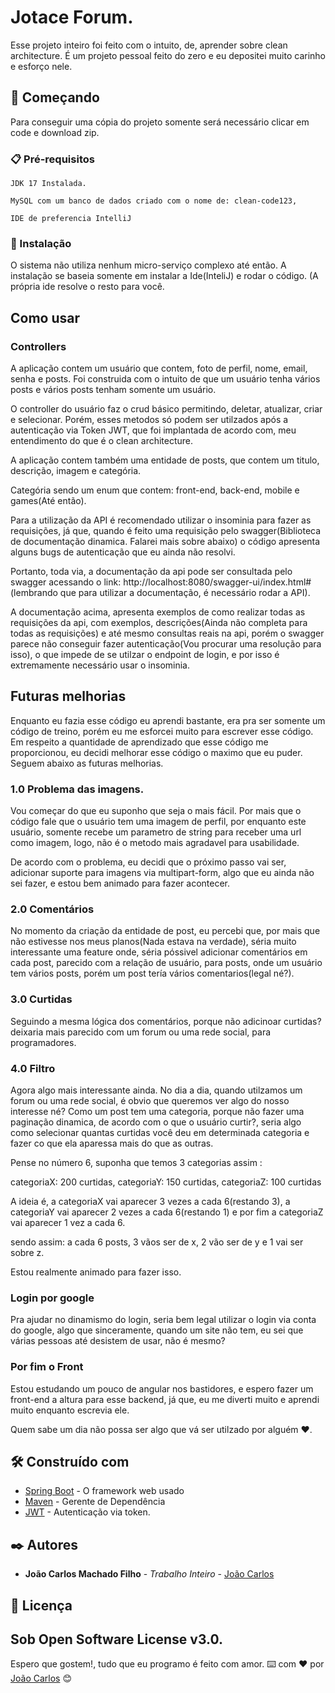 # Jotace Forum.

Esse projeto inteiro foi feito com o intuito, de, aprender sobre clean architecture.
É um projeto pessoal feito do zero e eu depositei muito carinho e esforço nele.
## 🚀 Começando

Para conseguir uma cópia do projeto somente será necessário clicar em code e download zip.

### 📋 Pré-requisitos

```
JDK 17 Instalada.
```
```
MySQL com um banco de dados criado com o nome de: clean-code123,
```
```
IDE de preferencia IntelliJ
```

### 🔧 Instalação
O sistema não utiliza nenhum micro-serviço complexo até então.
A instalação se baseia somente em instalar a Ide(InteliJ) e rodar o código.
(A própria ide resolve o resto para você.
## Como usar

### Controllers
A aplicação contem um usuário que contem, foto de perfil, nome, email, senha e posts.
Foi construida com o intuito de que um usuário tenha vários posts e vários posts tenham somente um usuário.

O controller do usuário faz o crud básico permitindo, deletar, atualizar, criar e selecionar. Porém, esses
metodos só podem ser utilzados após a autenticação via Token JWT, que foi implantada de acordo com, meu 
entendimento do que é o clean architecture.

A aplicação contem também uma entidade de posts, que contem um titulo, descrição, imagem e categória.

Categória sendo um enum que contem: front-end, back-end, mobile e games(Até então).

Para a utilização da API é recomendado utilizar o insominia para fazer as requisições, já que, quando é feito
uma requisição pelo swagger(Biblioteca de documentação dinamica. Falarei mais sobre abaixo) o código apresenta
alguns bugs de autenticação que eu ainda não resolvi.

Portanto, toda via, a documentação da api pode ser consultada pelo swagger acessando o link: http://localhost:8080/swagger-ui/index.html#
(lembrando que para utilizar a documentação, é necessário rodar a API).

A documentação acima, apresenta exemplos de como realizar todas as requisições da api, com exemplos, descrições(Ainda não completa para todas as requisições) e até mesmo consultas reais na api, porém o swagger parece não conseguir fazer autenticação(Vou procurar uma resolução para isso), o que impede de se utilzar o endpoint de login, e por isso é extremamente necessário usar o insominia.

## Futuras melhorias

Enquanto eu fazia esse código eu aprendi bastante, era pra ser somente um código de treino, porém eu me esforcei muito para escrever esse código.
Em respeito a quantidade de aprendizado que esse código me proporcionou, eu decidi melhorar esse código o maximo que eu puder.
Seguem abaixo as futuras melhorias.

### 1.0 Problema das imagens.

Vou começar do que eu suponho que seja o mais fácil.
Por mais que o código fale que o usuário tem uma imagem de perfil, por enquanto este usuário, somente
recebe um parametro de string para receber uma url como imagem, logo, não é o metodo mais agradavel para usabilidade.

De acordo com o problema, eu decidi que o próximo passo vai ser, adicionar suporte para imagens via multipart-form, algo que
eu ainda não sei fazer, e estou bem animado para fazer acontecer.

### 2.0 Comentários

No momento da criação da entidade de post, eu percebi que, por mais que não estivesse nos meus planos(Nada estava na verdade),
séria muito interessante uma feature onde, séria póssivel adicionar comentários em cada post, parecido com a relação de usuário,
para posts, onde um usuário tem vários posts, porém um post tería vários comentarios(legal né?).

### 3.0 Curtidas

Seguindo a mesma lógica dos comentários, porque não adicinoar curtidas? deixaria mais parecido com um forum ou uma rede social,
para programadores.

### 4.0 Filtro

Agora algo mais interessante ainda.
No dia a dia, quando utilzamos um forum ou uma rede social, é obvio que queremos ver algo do nosso interesse né?
Como um post tem uma categoria, porque não fazer uma paginação dinamica, de acordo com o que o usuário curtir?,
seria algo como selecionar quantas curtidas você deu em determinada categoria e fazer co que ela aparessa mais do que as outras.

Pense no número 6, suponha que temos 3 categorias assim :

categoriaX: 200 curtidas,
categoriaY: 150 curtidas,
categoriaZ: 100 curtidas

A ideia é, a categoriaX vai aparecer 3 vezes a cada 6(restando 3),
a categoriaY vai aparecer 2 vezes a cada 6(restando 1)
e por fim a categoriaZ vai aparecer 1 vez a cada 6.

sendo assim: a cada 6 posts, 3 vãos ser de x, 2 vão ser de y e 1 vai ser sobre z.

Estou realmente animado para fazer isso.

### Login por google

Pra ajudar no dinamismo do login, seria bem legal utilizar o login via conta do google, algo que sinceramente,
quando um site não tem, eu sei que várias pessoas até desistem de usar, não é mesmo?

### Por fim o Front

Estou estudando um pouco de angular nos bastidores, e espero fazer um front-end a altura para esse backend, já que,
eu me diverti muito e aprendi muito enquanto escrevia ele.

Quem sabe um dia não possa ser algo que vá ser utilzado por alguém ❤️.

## 🛠️ Construído com

* [Spring Boot](https://spring.io/projects/spring-boot;) - O framework web usado
* [Maven](https://maven.apache.org/) - Gerente de Dependência
* [JWT](https://jwt.io/) - Autenticação via token.


## ✒️ Autores

* **João Carlos Machado Filho** - *Trabalho Inteiro* - [João Carlos](https://github.com/joao31245)

## 📄 Licença
Sob Open Software License v3.0.
---
Espero que gostem!, tudo que eu programo é feito com amor.
⌨️ com ❤️ por [João Carlos](https://github.com/joao31245) 😊

